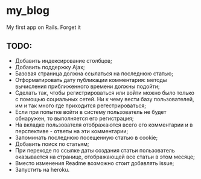 my_blog
=======

My first app on Rails. Forget it

## TODO:

+ Добавить индексирование столбцов;
+ Добавить поддержку Ajax;
+ Базовая страница должна ссылаться на последнюю статью;
+ Отформатировать дату публикации комментария: методы вычисления приближенного времени должны подойти;
+ Сделать так, чтобы регистрироваться или войти можно было только с помощью социальных сетей. Ни к чему вести базу пользователей, им и так много где приходится регестрироваться;
+ Если при попытке войти в систему пользователь не будет обнаружен, то выполняется его регистрация;
+ На вкладке пользователя отображаются всего его комментарии и в перспективе - ответы на эти комментарии;
+ Запоминать последнюю посещенную статью в cookie;
+ Добавить поиск по статьям;
+ При переходе по ссылке даты создания статьи пользователь оказывается на странице, отображающей все статьи в этом месяце;
+ Вместо изменения Readme возможно стоит добавлять issue;
+ Запустить на heroku.